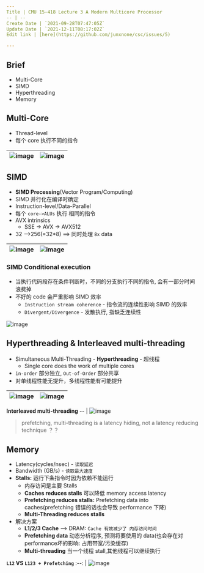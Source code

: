 ```yaml
---
Title | CMU 15-418 Lecture 3 A Modern Multicore Processor
-- | --
Create Date | `2021-09-28T07:47:05Z`
Update Date | `2021-12-11T08:17:02Z`
Edit link | [here](https://github.com/junxnone/csc/issues/5)

---
```

## Brief
- Multi-Core
- SIMD
- Hyperthreading
- Memory

## Multi-Core
- Thread-level
- 每个 core 执行不同的指令


![image](https://user-images.githubusercontent.com/2216970/139568350-7b1d388a-7b0a-4c78-8979-dc7b18d85b8e.png)| ![image](https://user-images.githubusercontent.com/2216970/139568205-c5e17a32-8edc-4a08-b439-60d2fd63ab02.png)
-- | --

## SIMD
- **SIMD Precessing**(Vector Program/Computing)
- SIMD 并行化在编译时确定
- Instruction-level/Data-Parallel
- 每个 `core->ALUs` 执行 相同的指令
- AVX intrinsics 
  - SSE -> AVX -> AVX512
- 32 -->256(=32*8) ==> 同时处理 `8x` data 

![image](https://user-images.githubusercontent.com/2216970/139568239-41126d20-e497-43d6-9b49-f16db9d6f4db.png) | ![image](https://user-images.githubusercontent.com/2216970/139568266-f0a4f79e-06f6-40e5-a309-3cb2410216aa.png)
-- | --

### SIMD Conditional execution
- 当执行代码段存在条件判断时，不同的分支执行不同的指令, 会有一部分时间浪费掉
- 不好的 code 会严重影响 SIMD 效率
  - `Instruction stream coherence` - 指令流的连续性影响 SIMD 的效率
  - `Divergent/Divergence` - 发散执行, 指缺乏连续性

![image](https://user-images.githubusercontent.com/2216970/135046400-d7da3152-78f7-4709-8ebd-075b66209c29.png)

## Hyperthreading & Interleaved multi-threading
- Simultaneous Multi-Threading - **Hyperthreading** - 超线程
  - Single core does the work of multiple cores 
- `in-order` 部分独立, `Out-of-Order` 部分共享
- 对单线程性能无提升，多线程性能有可能提升


![image](https://user-images.githubusercontent.com/2216970/139569166-44734064-21d2-4525-9440-e51d1101746f.png) | ![image](https://user-images.githubusercontent.com/2216970/135049677-8ba6e874-d733-4c64-8632-4a0f896f1790.png)  
-- | --

**Interleaved multi-threading**
-- |
![image](https://user-images.githubusercontent.com/2216970/135067136-aa5fba98-974e-4423-b3fc-11a2e1016d9e.png)


> prefetching, multi-threading is a latency hiding, not a latency reducing technique ？？


## Memory

- Latency(cycles/nsec) - `读取延迟`
- Bandwidth (GB/s) - `读取最大速度`
- **Stalls:** 运行下条指令时因为依赖不能运行
  - 内存访问是主要 Stalls
  - **Caches reduces stalls** 可以降低 memory access latency
  - **Prefetching reduces stalls:** Prefetching data into caches(prefetching 错误的话也会导致 performance 下降)
  - **Multi-Threading reduces stalls**
- 解决方案
  - **L1/2/3 Cache** --> DRAM: `Cache 有效减少了 内存访问时间`
  - **Prefetching data**  动态分析程序, 预测将要使用的 data(也会存在对performance坏的影响: 占用带宽/污染缓存)
  - **Multi-threading** 当一个线程 stall,其他线程可以继续执行


**`L12`  VS `L123 + Prefetching`**
:--: |
![image](https://user-images.githubusercontent.com/2216970/139574218-95810ae5-dbb5-4720-ac9a-73cf17f31b03.png)







